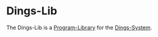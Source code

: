 # Dings-Lib

The Dings-Lib is a [Program-Library](250000016.md) for the [Dings-System](300000007.md).
